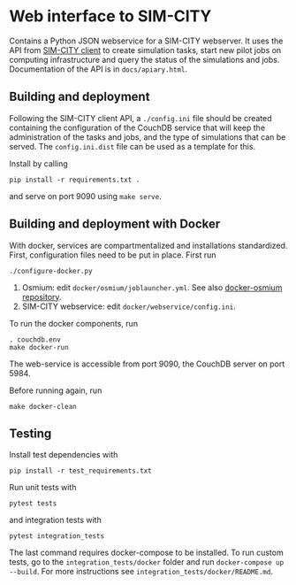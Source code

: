 # Web interface to SIM-CITY

Contains a Python JSON webservice for a SIM-CITY webserver. It uses the API from [SIM-CITY client](https://github.com/NLeSC/sim-city-client) to create simulation tasks, start new pilot jobs on computing infrastructure and query the status of the simulations and jobs. Documentation of the API is in `docs/apiary.html`.

## Building and deployment

Following the SIM-CITY client API, a `./config.ini` file should be created containing the configuration of the CouchDB service that will keep the administration of the tasks and jobs, and the type of simulations that can be served. The `config.ini.dist` file can be used as a template for this.

Install by calling
```
pip install -r requirements.txt .
```
and serve on port 9090 using `make serve`.

## Building and deployment with Docker

With docker, services are compartmentalized and installations standardized. First, configuration files need to be put in place. First run 

    ./configure-docker.py

1. Osmium: edit `docker/osmium/joblauncher.yml`. See also [docker-osmium repository](https://github.com/NLeSC/docker-osmium).
2. SIM-CITY webservice: edit `docker/webservice/config.ini`.

To run the docker components, run

    . couchdb.env
    make docker-run

The web-service is accessible from port 9090, the CouchDB server on port 5984.

Before running again, run

    make docker-clean

## Testing

Install test dependencies with
```
pip install -r test_requirements.txt
```
Run unit tests with
```
pytest tests
```
and integration tests with
```
pytest integration_tests
```
The last command requires docker-compose to be installed. To run custom tests, go to the `integration_tests/docker` folder and run `docker-compose up --build`. For more instructions see `integration_tests/docker/README.md`.
